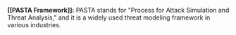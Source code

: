 **[[PASTA Framework]]:** PASTA stands for "Process for Attack Simulation and Threat Analysis," and it is a widely used threat modeling framework in various industries.